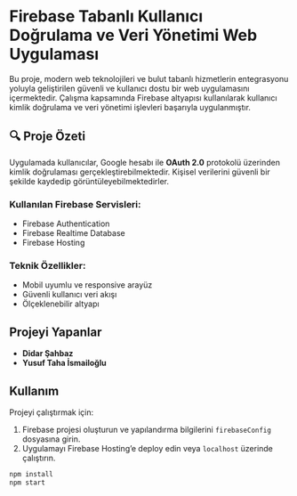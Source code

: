 # Firebase Tabanlı Kullanıcı Doğrulama ve Veri Yönetimi Web Uygulaması

Bu proje, modern web teknolojileri ve bulut tabanlı hizmetlerin entegrasyonu yoluyla geliştirilen güvenli ve kullanıcı dostu bir web uygulamasını içermektedir. Çalışma kapsamında Firebase altyapısı kullanılarak kullanıcı kimlik doğrulama ve veri yönetimi işlevleri başarıyla uygulanmıştır.

## 🔍 Proje Özeti

Uygulamada kullanıcılar, Google hesabı ile **OAuth 2.0** protokolü üzerinden kimlik doğrulaması gerçekleştirebilmektedir. Kişisel verilerini güvenli bir şekilde kaydedip görüntüleyebilmektedirler.

### Kullanılan Firebase Servisleri:
-  Firebase Authentication
-  Firebase Realtime Database
- Firebase Hosting

### Teknik Özellikler:
- Mobil uyumlu ve responsive arayüz
- Güvenli kullanıcı veri akışı
- Ölçeklenebilir altyapı

## Projeyi Yapanlar

- **Didar Şahbaz**  
- **Yusuf Taha İsmailoğlu**

## Kullanım

Projeyi çalıştırmak için:
1. Firebase projesi oluşturun ve yapılandırma bilgilerini `firebaseConfig` dosyasına girin.
2. Uygulamayı Firebase Hosting’e deploy edin veya `localhost` üzerinde çalıştırın.

```bash
npm install
npm start
